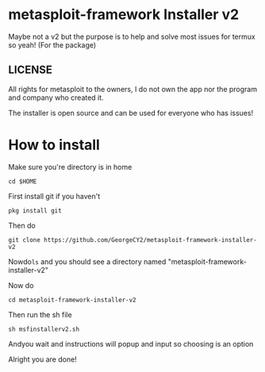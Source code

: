 # metasploit-framework Installer v2
Maybe not a v2 but the purpose is to help and solve most issues for termux so yeah! 
(For the package)
## LICENSE
All rights for metasploit to the owners, I do not own the app nor the program and company who created it.

The installer is open source and can be used for everyone who has issues!
# How to install 
Make sure you're directory is in home


`cd $HOME`


First install git if you haven't 


`pkg install git`

Then do


`git clone https://github.com/GeorgeCY2/metasploit-framework-installer-v2`


Nowdo`ls` and you should see a directory named "metasploit-framework-installer-v2"


Now do


`cd metasploit-framework-installer-v2`


Then run the sh file


`sh msfinstallerv2.sh`


Andyou wait and instructions will popup and input so choosing is an option


Alright you are done!


